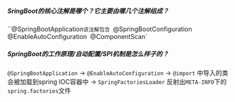 ##### SringBoot的核心注解是哪个？它主要由哪几个注解组成？
``@SpringBootApplication`
该注解包含 
`@SpringBootConfiguration`
`@EnableAutoConfiguration`
`@ComponentScan`

##### SpringBoot的工作原理/自动配置/SPI机制是怎么样子的？
`@SpringBootApplication`  -> `@EnableAutoConfiguration` -> `@import` 中导入的类会被加载到spring IOC容器中 ->  `SpringFactoriesLoader` 反射出`META-INFO`下的`spring.factories`文件